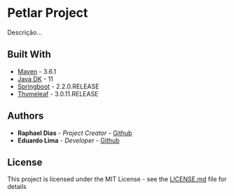 # Petlar Project

Descrição...

## Built With

* [Maven](https://maven.apache.org/) - 3.6.1
* [Java DK](https://www.oracle.com/technetwork/java/javase/downloads/jdk11-downloads-5066655.html) - 11
* [Springboot](https://spring.io/projects/spring-boot) - 2.2.0.RELEASE
* [Thymeleaf](https://www.thymeleaf.org/) - 3.0.11.RELEASE

## Authors

* **Raphael Dias** - *Project Creator* - [Github](https://github.com/RaphaelDiasc21)
* **Eduardo Lima** - *Developer* - [Github](https://github.com/Xenosgrilda)

## License

This project is licensed under the MIT License - see the [LICENSE.md](./LICENSE.md) file for details